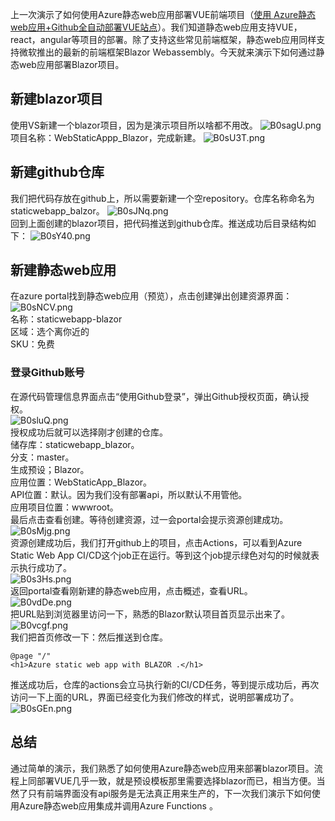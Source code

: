 上一次演示了如何使用Azure静态web应用部署VUE前端项目（[使用 Azure静态web应用+Github全自动部署VUE站点](https://www.cnblogs.com/kklldog/p/azure-static-webapp-vue.html)）。我们知道静态web应用支持VUE，react，angular等项目的部署。除了支持这些常见前端框架，静态web应用同样支持微软推出的最新的前端框架Blazor Webassembly。今天就来演示下如何通过静态web应用部署Blazor项目。
## 新建blazor项目
使用VS新建一个blazor项目，因为是演示项目所以啥都不用改。
![B0sagU.png](https://s1.ax1x.com/2020/11/01/B0sagU.png)   
项目名称：WebStaticAppp_Blazor，完成新建。
![B0sU3T.png](https://s1.ax1x.com/2020/11/01/B0sU3T.png)   
## 新建github仓库
我们把代码存放在github上，所以需要新建一个空repository。仓库名称命名为staticwebapp_balzor。
![B0sJNq.png](https://s1.ax1x.com/2020/11/01/B0sJNq.png)   
回到上面创建的blazor项目，把代码推送到github仓库。推送成功后目录结构如下：
![B0sY40.png](https://s1.ax1x.com/2020/11/01/B0sY40.png)   
## 新建静态web应用
在azure portal找到静态web应用（预览），点击创建弹出创建资源界面：
![B0sNCV.png](https://s1.ax1x.com/2020/11/01/B0sNCV.png)   
名称：staticwebapp-blazor    
区域：选个离你近的    
SKU：免费   
### 登录Github账号
在源代码管理信息界面点击“使用Github登录”，弹出Github授权页面，确认授权。   
![B0sluQ.png](https://s1.ax1x.com/2020/11/01/B0sluQ.png)   
授权成功后就可以选择刚才创建的仓库。   
储存库：staticwebapp_blazor。   
分支：master。   
生成预设；Blazor。   
应用位置：WebStaticApp_Blazor。   
API位置：默认。因为我们没有部署api，所以默认不用管他。   
应用项目位置：wwwroot。   
最后点击查看创建。等待创建资源，过一会portal会提示资源创建成功。   
![B0sMjg.png](https://s1.ax1x.com/2020/11/01/B0sMjg.png)   
资源创建成功后，我们打开github上的项目，点击Actions，可以看到Azure Static Web App CI/CD这个job正在运行。等到这个job提示绿色对勾的时候就表示执行成功了。   
![B0s3Hs.png](https://s1.ax1x.com/2020/11/01/B0s3Hs.png)   
返回portal查看刚新建的静态web应用，点击概述，查看URL。   
![B0vdDe.png](https://s1.ax1x.com/2020/11/02/B0vdDe.png)   
把URL贴到浏览器里访问一下，熟悉的Blazor默认项目首页显示出来了。   
![B0vcgf.png](https://s1.ax1x.com/2020/11/02/B0vcgf.png)   
我们把首页修改一下：然后推送到仓库。    
```
@page "/"
<h1>Azure static web app with BLAZOR .</h1>
```
推送成功后，仓库的actions会立马执行新的CI/CD任务，等到提示成功后，再次访问一下上面的URL，界面已经变化为我们修改的样式，说明部署成功了。   
![B0sGEn.png](https://s1.ax1x.com/2020/11/01/B0sGEn.png)   
## 总结
通过简单的演示，我们熟悉了如何使用Azure静态web应用来部署blazor项目。流程上同部署VUE几乎一致，就是预设模板那里需要选择blazor而已，相当方便。当然了只有前端界面没有api服务是无法真正用来生产的，下一次我们演示下如何使用Azure静态web应用集成并调用Azure Functions 。
